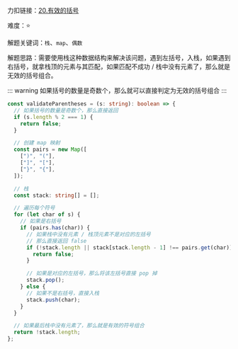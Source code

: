 力扣链接：<a href="https://leetcode.cn/problems/valid-parentheses/description/" target="_blank">20.有效的括号</a>

难度：⭐ <br/>

解题关键词：`栈`、`map`、`偶数` <br />

解题思路：需要使用栈这种数据结构来解决该问题，遇到左括号，入栈，如果遇到右括号，就拿栈顶的元素与其匹配，如果匹配不成功 / 栈中没有元素了，那么就是无效的括号组合。 <br />

::: warning
如果括号的数量是奇数个，那么就可以直接判定为无效的括号组合
:::

```typescript
const validateParentheses = (s: string): boolean => {
  // 如果括号的数量是奇数个，那么直接返回
  if (s.length % 2 === 1) {
    return false;
  }

  // 创建 map 映射
  const pairs = new Map([
    [")", "("],
    ["]", "["],
    ["}", "{"],
  ]);

  // 栈
  const stack: string[] = [];

  // 遍历每个符号
  for (let char of s) {
    // 如果是右括号
    if (pairs.has(char)) {
      // 如果栈中没有元素 / 栈顶元素不是对应的左括号
      // 那么直接返回 false
      if (!stack.length || stack[stack.length - 1] !== pairs.get(char)) {
        return false;
      }

      // 如果是对应的左括号，那么将该左括号直接 pop 掉
      stack.pop();
    } else {
      // 如果不是右括号，直接入栈
      stack.push(char);
    }
  }

  // 如果最后栈中没有元素了，那么就是有效的符号组合
  return !stack.length;
};
```
